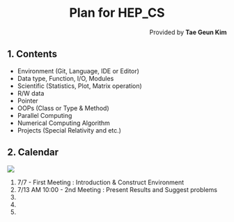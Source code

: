 <h1 style="text-align:center">Plan for HEP_CS</h1>
<p style="text-align:right">Provided by <b>Tae Geun Kim</b></p>

## 1. Contents
* Environment (Git, Language, IDE or Editor)
* Data type, Function, I/O, Modules
* Scientific (Statistics, Plot, Matrix operation)
* R/W data
* Pointer
* OOPs (Class or Type & Method)
* Parallel Computing
* Numerical Computing Algorithm
* Projects (Special Relativity and etc.)

## 2. Calendar

<img src="https://www.dailyprintable.com/wp-content/uploads/2017/05/July-2017-Calendar-Printable.jpg" align="center">

1. 7/7 - First Meeting : Introduction & Construct Environment
2. 7/13 AM 10:00 - 2nd Meeting : Present Results and Suggest problems
3.
4.
5.